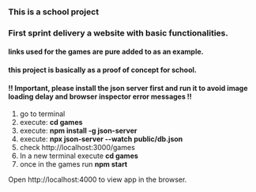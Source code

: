 ### This is a school project
### First sprint delivery a website with basic functionalities.
#### links used for the games are pure added to as an example. 
#### this project is basically as a proof of concept for school.

#### !! Important, please install the json server first and run it to avoid image loading delay and browser inspector error messages !!


1) go to terminal 
2) execute:   **cd games**
3) execute:  **npm install -g json-server**
4) execute: **npx json-server --watch public/db.json**
5) check   http://localhost:3000/games
6) In a new terminal execute **cd games**   
7) once in the games run **npm start**

Open http://localhost:4000 to view app in the browser.